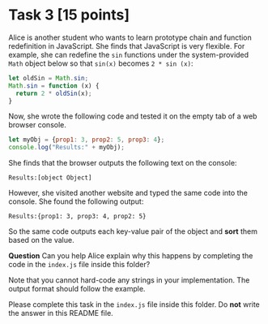 # Task 3 [15 points]

Alice is another student who wants to learn prototype chain and function redefinition in JavaScript.  She finds that JavaScript is very flexible.  For example, she can redefine the ``sin`` functions under the system-provided ``Math`` object below so that ``sin(x)`` becomes ``2 * sin (x)``:

```js
let oldSin = Math.sin;
Math.sin = function (x) {
  return 2 * oldSin(x);
}
```

Now, she wrote the following code and tested it on the empty tab of a web browser console. 


```js
let myObj = {prop1: 3, prop2: 5, prop3: 4};
console.log("Results:" + myObj);
```

She finds that the browser outputs the following text on the console:

```text
Results:[object Object]
```

However, she visited another website and typed the same code into the console.  She found the following output:

```text
Results:{prop1: 3, prop3: 4, prop2: 5}
```

So the same code outputs each key-value pair of the object and **sort** them based on the value.  

**Question** Can you help Alice explain why this happens by completing the code in the ``index.js`` file inside this folder? 


Note that you cannot hard-code any strings in your implementation.  The output format should follow the example. 

Please complete this task in the `index.js` file inside this folder. Do **not** write the answer in this README file.